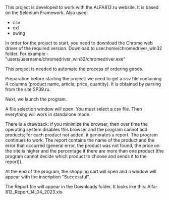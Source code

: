This project is developed to work with the ALFA812.ru website.
It is based on the Selenium Framework.
Also used:
- csv
- exl
- swing

In order for the project to start, you need to download the Chrome web driver 
of the required version. Download to user.home/chromedriver_win32 folder.
For example - "users/username/chromedriver_win32/chromedriver.exe"

This project is needed to automate the process of ordering goods.

Preparation before starting the project: 
we need to get a csv file containing 4 columns (product name, article, price, quantity).
It is obtained by parsing from the site SP39.ru.

Next, we launch the program. 

A file selection window will open.
You must select a csv file. Then everything will work in standalone mode.

There is a drawback: if you minimize the browser, then over time the operating system
disables this browser and the program cannot add products; for each product not added,
it generates a report. The program continues to work.
The report contains the name of the product and the error that occurred (general error,
the product was not found, the price on the site is higher and the percentage
if there are more than one product (the program cannot decide which product
to choose and sends it to the report)).

At the end of the program, the shopping cart will open and a window
will appear with the inscription "Successful".

The Report file will appear in the Downloads folder.
It looks like this: Alfa-812_Report_14_04_2023.xls